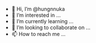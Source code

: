- 👋 Hi, I’m @hungnnuka
- 👀 I’m interested in ...
- 🌱 I’m currently learning ...
- 💞️ I’m looking to collaborate on ...
- 📫 How to reach me ...

<!---
hungnnuka/hungnnuka is a ✨ special ✨ repository because its `README.md` (this file) appears on your GitHub profile.
You can click the Preview link to take a look at your changes.
--->
